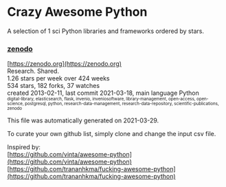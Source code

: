 # Crazy Awesome Python
A selection of 1 sci Python libraries and frameworks ordered by stars.  


### [zenodo](https://github.com/zenodo/zenodo)  
[https://zenodo.org](https://zenodo.org)  
Research. Shared.  
1.26 stars per week over 424 weeks  
534 stars, 182 forks, 37 watches  
created 2013-02-11, last commit 2021-03-18, main language Python  
<sub><sup>digital-library, elasticsearch, flask, invenio, inveniosoftware, library-management, open-access, open-science, postgresql, python, research-data-management, research-data-repository, scientific-publications, zenodo</sup></sub>


This file was automatically generated on 2021-03-29.  

To curate your own github list, simply clone and change the input csv file.  

Inspired by:  
[https://github.com/vinta/awesome-python](https://github.com/vinta/awesome-python)  
[https://github.com/trananhkma/fucking-awesome-python](https://github.com/trananhkma/fucking-awesome-python)  